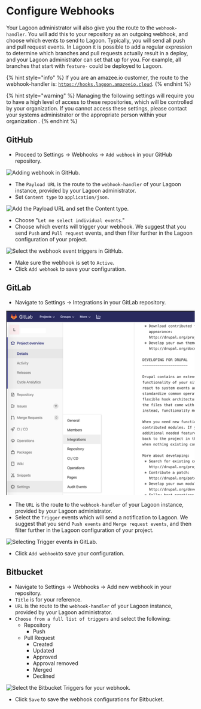 # Configure Webhooks

Your Lagoon administrator will also give you the route to the `webhook-handler`. You will add this to your repository as an outgoing webhook, and choose which events to send to Lagoon. Typically, you will send all push and pull request events. In Lagoon it is possible to add a regular expression to determine which branches and pull requests actually result in a deploy, and your Lagoon administrator can set that up for you. For example, all branches that start with `feature-` could be deployed to Lagoon.

{% hint style="info" %}
If you are an amazee.io customer, the route to the webhook-handler is: [`https://hooks.lagoon.amazeeio.cloud`](https://hooks.lagoon.amazeeio.cloud).
{% endhint %}

{% hint style="warning" %}
Managing the following settings will require you to have a high level of access to these repositories, which will be controlled by your organization. If you cannot access these settings, please contact your systems administrator or the appropriate person within your organization .
{% endhint %}

## GitHub

* Proceed to Settings -&gt; Webhooks -&gt; `Add webhook` in your GitHub repository.

![Adding webhook in GitHub.](../.gitbook/assets/webhooks-2020-01-23-12-40-16.png)

* The `Payload URL` is the route to the `webhook-handler` of your Lagoon instance, provided by your Lagoon administrator.
* Set `Content type` to `application/json`.

![Add the Payload URL and set the Content type.](../.gitbook/assets/gh_webhook_1.png)

* Choose "`Let me select individual events`."
* Choose which events will trigger your webhook. We suggest that you send `Push` and `Pull request` events, and then filter further in the Lagoon configuration of your project.

![Select the webhook event triggers in GitHub.](../.gitbook/assets/gh_webhook_2.png)

* Make sure the webhook is set to `Active`.
* Click `Add webhook` to save your configuration.

## GitLab

* Navigate to Settings -&gt; Integrations in your GitLab repository.

![Go to Settings &amp;gt; Integrations in your GitLab repository.](../.gitbook/assets/gitlab-settings.png)

* The `URL` is the route to the `webhook-handler` of your Lagoon instance, provided by your Lagoon administrator.
* Select the `Trigger` events which will send a notification to Lagoon. We suggest that you send `Push events` and `Merge request events`, and then filter further in the Lagoon configuration of your project.

![Selecting Trigger events in GitLab.](../.gitbook/assets/gitlab_webhook.png)

* Click `Add webhook`to save your configuration. 

## Bitbucket

* Navigate to Settings -&gt; Webhooks -&gt; Add new webhook in your repository.
* `Title` is for your reference.
* `URL` is the route to the `webhook-handler` of your Lagoon instance, provided by your Lagoon administrator.
* `Choose from a full list of triggers` and select the following:
  * Repository
    * Push
  * Pull Request
    * Created
    * Updated
    * Approved
    * Approval removed
    * Merged
    * Declined

![Select the Bitbucket Triggers for your webhook. ](../.gitbook/assets/bb_webhook_1.png)

* Click `Save` to save the webhook configurations for Bitbucket.

